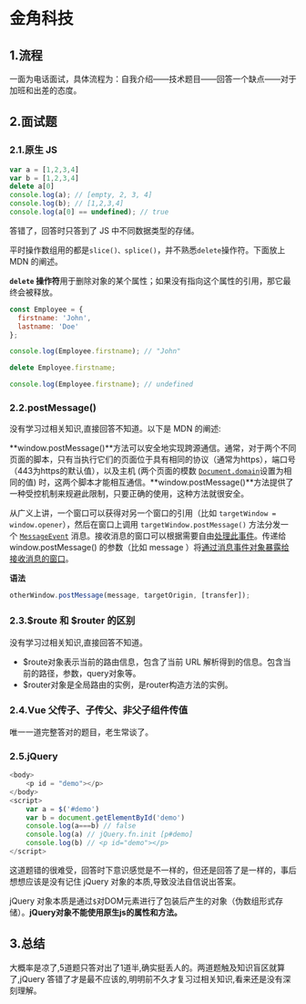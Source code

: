 # 金角科技

## 1.流程

一面为电话面试，具体流程为：自我介绍——技术题目——回答一个缺点——对于加班和出差的态度。

## 2.面试题

### 2.1.原生 JS

```js
var a = [1,2,3,4]
var b = [1,2,3,4]
delete a[0]
console.log(a); // [empty, 2, 3, 4]
console.log(b); // [1,2,3,4]
console.log(a[0] == undefined); // true
```

答错了，回答时只答到了 JS 中不同数据类型的存储。

平时操作数组用的都是`slice()、splice()`，并不熟悉`delete`操作符。下面放上 MDN 的阐述。

**`delete` 操作符**用于删除对象的某个属性；如果没有指向这个属性的引用，那它最终会被释放。

```js
const Employee = {
  firstname: 'John',
  lastname: 'Doe'
};

console.log(Employee.firstname); // "John"

delete Employee.firstname;

console.log(Employee.firstname); // undefined
```

### 2.2.postMessage()

没有学习过相关知识,直接回答不知道。以下是 MDN 的阐述:

**window.postMessage()**方法可以安全地实现跨源通信。通常，对于两个不同页面的脚本，只有当执行它们的页面位于具有相同的协议（通常为https），端口号（443为https的默认值），以及主机 (两个页面的模数 [`Document.domain`](https://developer.mozilla.org/zh-CN/docs/Web/API/Document/domain)设置为相同的值) 时，这两个脚本才能相互通信。**window.postMessage()**方法提供了一种受控机制来规避此限制，只要正确的使用，这种方法就很安全。

从广义上讲，一个窗口可以获得对另一个窗口的引用（比如 `targetWindow = window.opener`），然后在窗口上调用 `targetWindow.postMessage()` 方法分发一个  [`MessageEvent`](https://developer.mozilla.org/zh-CN/docs/Web/API/MessageEvent) 消息。接收消息的窗口可以根据需要自由[处理此事件](https://developer.mozilla.org/zh-CN/docs/orphaned/Web/Guide/Events)。传递给 window.postMessage() 的参数（比如 message ）将[通过消息事件对象暴露给接收消息的窗口](https://developer.mozilla.org/zh-CN/docs/Web/API/Window/postMessage#The_dispatched_event)。

**语法**

```js
otherWindow.postMessage(message, targetOrigin, [transfer]);
```

### 2.3.$route 和 $router 的区别

没有学习过相关知识,直接回答不知道。

- $route对象表示当前的路由信息，包含了当前 URL 解析得到的信息。包含当前的路径，参数，query对象等。
- $router对象是全局路由的实例，是router构造方法的实例。

### 2.4.Vue 父传子、子传父、非父子组件传值

唯一一道完整答对的题目，老生常谈了。

### 2.5.jQuery 

```js
<body>
    <p id = "demo"></p>
</body>
<script>
    var a = $('#demo')
    var b = document.getElementById('demo')
    console.log(a===b) // false
    console.log(a) // jQuery.fn.init [p#demo]
    console.log(b) // <p id="demo"></p>
</script>
```

这道题错的很难受，回答时下意识感觉是不一样的，但还是回答了是一样的，事后想想应该是没有记住 jQuery 对象的本质,导致没法自信说出答案。

jQuery 对象本质是通过`$`对DOM元素进行了包装后产生的对象（伪数组形式存储）。**jQuery对象不能使用原生js的属性和方法。**

## 3.总结

大概率是凉了,5道题只答对出了1道半,确实挺丢人的。两道题触及知识盲区就算了,jQuery 答错了才是最不应该的,明明前不久才复习过相关知识,看来还是没有深刻理解。